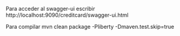 Para acceder al swagger-ui escribir
http://localhost:9090/creditcard/swagger-ui.html

Para compilar
mvn clean package -Pliberty -Dmaven.test.skip=true
